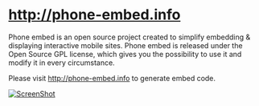 http://phone-embed.info
============

Phone embed is an open source project created to simplify embedding & displaying interactive mobile sites. Phone embed is released under the Open Source GPL license, which gives you the possibility to use it and modify it in every circumstance. 

Please visit http://phone-embed.info to generate embed code.

[![ScreenShot](http://chris.gunawardena.id.au/wp-content/uploads/2014/03/Screen-Shot-2014-05-07-at-11.33.28-pm.png)](http://phone-embed.info/)
